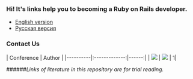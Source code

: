 ### Hi! It's links help you to becoming a Ruby on Rails developer.

* <a href="https://github.com/Evshved/Ruby-Rails-theory/blob/master/EngVersion.md"> English version </a>
* <a href="https://github.com/Evshved/Ruby-Rails-theory/blob/master/RusVersion.md"> Русская версия </a>


### Contact Us 

| Conference |      Author      |
|----------|:-------------:|------:|
| [<img src="http://i-cdn.phonearena.com/images/article/52251-thumb/Telegram-secure-instant-messaging-app-review-encrypted-speed.jpg">](https://telegram.me/rubylang) | [<img src="https://pp.vk.me/c630931/v630931506/2ab56/L-7WQ-DfJrU.jpg">](https://telegram.me/Eugene_Shved) | 1|


######*Links of literature in this repository are for trial reading.*
